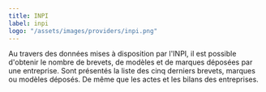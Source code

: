 ```yaml
---
title: INPI
label: inpi
logo: "/assets/images/providers/inpi.png"
---
```


Au travers des données mises à disposition par l'INPI, il est possible d'obtenir
le nombre de brevets, de modèles et de marques déposées par une entreprise. Sont
présentés la liste des cinq derniers brevets, marques ou modèles déposés. De
même que les actes et les bilans des entreprises.
